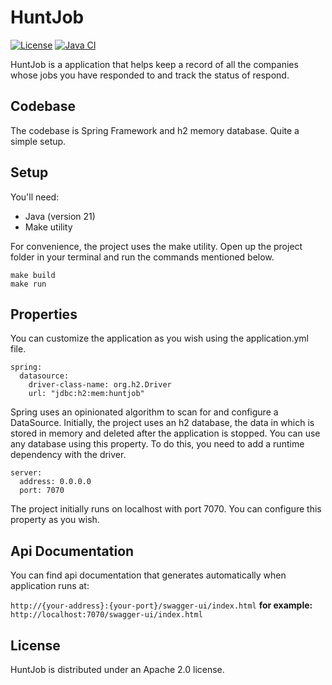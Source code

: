 # HuntJob

[![License](https://img.shields.io/badge/License-Apache_2.0-blue.svg)](https://opensource.org/licenses/Apache-2.0)
[![Java CI](https://github.com/hippy0/HuntJob/actions/workflows/java-ci.yml/badge.svg)](https://github.com/hippy0/HuntJob/actions/workflows/java-ci.yml)

HuntJob is a application that helps keep a record of all the companies whose jobs you have responded to and track the status of respond.

## Codebase

The codebase is Spring Framework and h2 memory database. Quite a simple setup.

## Setup

You'll need:
  <ul>
    <li>Java (version 21)</li>
    <li>Make utility</li>
  </ul>


For convenience, the project uses the make utility.
Open up the project folder in your terminal and run the commands mentioned below.


```
make build
make run
```
## Properties

You can customize the application as you wish using the application.yml file.

```
spring:
  datasource:
    driver-class-name: org.h2.Driver
    url: "jdbc:h2:mem:huntjob"
``` 

Spring uses an opinionated algorithm to scan for and configure a DataSource. Initially, the project uses an h2 database, the data in which is stored in memory and deleted after the application is stopped. You can use any database using this property. To do this, you need to add a runtime dependency with the driver.

```
server:
  address: 0.0.0.0
  port: 7070
```

The project initially runs on localhost with port 7070. You can configure this property as you wish.

## Api Documentation

You can find api documentation that generates automatically when application runs at:

`http://{your-address}:{your-port}/swagger-ui/index.html` **for example:** `http://localhost:7070/swagger-ui/index.html`

## License

HuntJob is distributed under an Apache 2.0 license.

